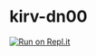 # kirv-dn00

[![Run on Repl.it](https://repl.it/badge/github/gs63160303/kirv-dn00)](https://repl.it/github/gs63160303/kirv-dn00)
